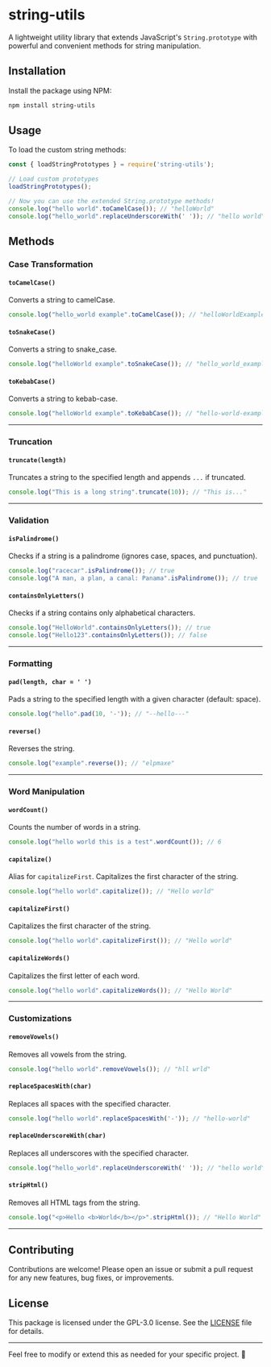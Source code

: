 # string-utils

A lightweight utility library that extends JavaScript's `String.prototype` with powerful and convenient methods for string manipulation.

## Installation

Install the package using NPM:

```bash
npm install string-utils
```

## Usage

To load the custom string methods:

```javascript
const { loadStringPrototypes } = require('string-utils');

// Load custom prototypes
loadStringPrototypes();

// Now you can use the extended String.prototype methods!
console.log("hello world".toCamelCase()); // "helloWorld"
console.log("hello_world".replaceUnderscoreWith(' ')); // "hello world"
```

## Methods

### **Case Transformation**
#### `toCamelCase()`
Converts a string to camelCase.
```javascript
console.log("hello_world example".toCamelCase()); // "helloWorldExample"
```

#### `toSnakeCase()`
Converts a string to snake_case.
```javascript
console.log("helloWorld example".toSnakeCase()); // "hello_world_example"
```

#### `toKebabCase()`
Converts a string to kebab-case.
```javascript
console.log("helloWorld example".toKebabCase()); // "hello-world-example"
```

---

### **Truncation**
#### `truncate(length)`
Truncates a string to the specified length and appends `...` if truncated.
```javascript
console.log("This is a long string".truncate(10)); // "This is..."
```

---

### **Validation**
#### `isPalindrome()`
Checks if a string is a palindrome (ignores case, spaces, and punctuation).
```javascript
console.log("racecar".isPalindrome()); // true
console.log("A man, a plan, a canal: Panama".isPalindrome()); // true
```

#### `containsOnlyLetters()`
Checks if a string contains only alphabetical characters.
```javascript
console.log("HelloWorld".containsOnlyLetters()); // true
console.log("Hello123".containsOnlyLetters()); // false
```

---

### **Formatting**
#### `pad(length, char = ' ')`
Pads a string to the specified length with a given character (default: space).
```javascript
console.log("hello".pad(10, '-')); // "--hello---"
```

#### `reverse()`
Reverses the string.
```javascript
console.log("example".reverse()); // "elpmaxe"
```

---

### **Word Manipulation**
#### `wordCount()`
Counts the number of words in a string.
```javascript
console.log("hello world this is a test".wordCount()); // 6
```

#### `capitalize()`
Alias for `capitalizeFirst`. Capitalizes the first character of the string.
```javascript
console.log("hello world".capitalize()); // "Hello world"
```

#### `capitalizeFirst()`
Capitalizes the first character of the string.
```javascript
console.log("hello world".capitalizeFirst()); // "Hello world"
```

#### `capitalizeWords()`
Capitalizes the first letter of each word.
```javascript
console.log("hello world".capitalizeWords()); // "Hello World"
```

---

### **Customizations**
#### `removeVowels()`
Removes all vowels from the string.
```javascript
console.log("hello world".removeVowels()); // "hll wrld"
```

#### `replaceSpacesWith(char)`
Replaces all spaces with the specified character.
```javascript
console.log("hello world".replaceSpacesWith('-')); // "hello-world"
```

#### `replaceUnderscoreWith(char)`
Replaces all underscores with the specified character.
```javascript
console.log("hello_world".replaceUnderscoreWith(' ')); // "hello world"
```

#### `stripHtml()`
Removes all HTML tags from the string.
```javascript
console.log("<p>Hello <b>World</b></p>".stripHtml()); // "Hello World"
```

---

## Contributing

Contributions are welcome! Please open an issue or submit a pull request for any new features, bug fixes, or improvements.

## License

This package is licensed under the GPL-3.0 license. See the [LICENSE](LICENSE) file for details.

---

Feel free to modify or extend this as needed for your specific project. 🚀
